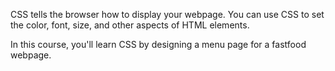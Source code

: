 CSS tells the browser how to display your webpage. You can use CSS to set the color, font, size, and other aspects of HTML elements.

In this course, you'll learn CSS by designing a menu page for a fastfood webpage.

